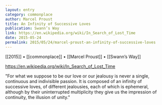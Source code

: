 ```yaml
---
layout: entry
category: commonplace
author: Marcel Proust
title: An Infinity of Successive Loves
publication: Swann’s Way
link: https://en.wikipedia.org/wiki/In_Search_of_Lost_Time
date: 2015-05-24
permalink: 2015/05/24/marcel-proust-an-infinity-of-successive-loves
---
```


[[2015]] • [[commonplace]] • [[Marcel Proust]] • [[Swann’s Way]] 

https://en.wikipedia.org/wiki/In_Search_of_Lost_Time

"For what we suppose to be our love or our jealousy is never a single, continuous and indivisible passion. It is composed of an infinity of successive loves, of different jealousies, each of which is ephemeral, although by their uninterrupted multiplicity they give us the impression of continuity, the illusion of unity."

